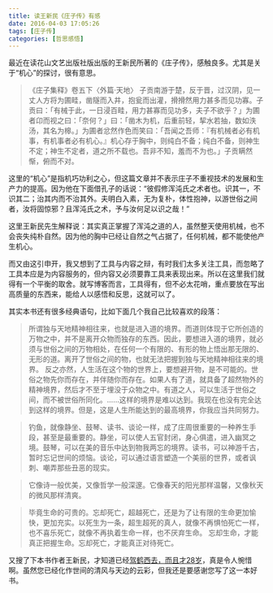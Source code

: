 ```yaml
---
title: 读王新民《庄子传》有感
date: 2016-04-03 17:05:26
tags: [庄子传]
categories: [哲思感悟]
---
```

最近在读花山文艺出版社版出版的王新民所著的《庄子传》，感触良多。尤其是关于“机心”的探讨，很有意思。

>《庄子集释》卷五下〈外篇·天地〉
子贡南游于楚，反于晋，过汉阴，见一丈人方将为圃畦，凿隧而入井，抱瓮而出灌，搰搰然用力甚多而见功寡。子贡曰：「有械于此，一日浸百畦，用力甚寡而见功多，夫子不欲乎？」为圃者卬而视之曰：「奈何？」曰：「凿木为机，后重前轻，挈水若抽，数如泆汤，其名为槔。」为圃者忿然作色而笑曰：「吾闻之吾师：『有机械者必有机事，有机事者必有机心。』机心存于胸中，则纯白不备；纯白不备，则神生不定；神生不定者，道之所不载也。吾非不知，羞而不为也。」子贡瞒然惭，俯而不对。
<!--more-->

这里的“机心”是指机巧功利之心，但这篇文章并不表示庄子不重视技术的发展和生产力的提高。因为他在下面借孔子的话说：“彼假修浑沌氏之术者也。识其一，不识其二；治其内而不治其外。夫明白入素，无为复朴，体性抱神，以游世俗之间者，汝将固惊邪？且浑沌氏之术，予与汝何足以识之哉！”

这里王新民先生解释说：其实真正掌握了浑沌之道的人，虽然整天使用机械，也不会丧失纯朴自然。因为他的胸中已经让自然之气占据了，任何机械，都不能使他产生机心。

而又由这引申开，我又想到了工具与内容之辩，有时我们太多关注工具，而忽略了工具本应是为内容服务的，但内容又必须要靠工具来表现出来。所以在这里我们就得有一个平衡的取舍。就写博客而言，工具得有，但不必太花哨，重点要放在写出高质量的东西来，能给人以感悟和反思，这就可以了。

其实本书还有很多经典语句，比如下面几个我自己比较喜欢的段落：
>所谓独与天地精神相往来，也就是进入道的境界。而道则体现于它所创造的万物之中，并不是离开众物而独存的东西。因此，要想进入道的境界，就必须与世俗之间的万物相处，在任何一个有限的、有形的物上悟出那无限的、无形的道。离开了世俗之间的物，也就无法把握到独与天地精神相往来的境界。
反之亦然，人生活在这个物的世界上，要想避开物，是不可能的。世俗之物先你而存在，并伴随你而存在。如果人有了道，就具备了超然物外的精神境界，然后才不至于埋没于众物之中。有道之人，可以生活于世俗之间，而不被世俗所同化。……这样的境界是难以达到。我现在也没有完全达到这样的境界。但是，这是人生所能达到的最高境界，你我应当共同努力。


>钓鱼，就像静坐、鼓琴、读书、谈论一样，成了庄周很重要的一种养生手段，甚至是最重要的。静坐，可以使人五官封闭，身心俱遣，进入幽冥之境。鼓琴，可以在美的音乐中达到物我两忘的境界。读书，可以神游千古，暂时忘记世间的烦恼。谈论，可以通过语言塑造一个美丽的世界，或者讽刺、嘲弄那些丑恶的现实。

>它像诗一般优美，又像哲学一般深邃。它像春天的阳光那样温馨，又像秋天的微风那样清爽。

>毕竟生命的可贵的。忘却死亡，超越死亡，还是为了让有限的生命更加愉快，更加充实。以死生为一条，超生超死的真人，就像不再惧怕死亡一样，也不喜乐死亡，就像不再执着生命一样，也不厌弃生命。
忘却生命，才能真正把握生命。忘却死亡，才能真正对待死亡。

又搜了下本书作者王新民，才知道已经[驾鹤西去，而且才28岁][1]，真是令人惋惜啊。虽然您已经化作世间的清风与天边的云彩，但我还是要感谢您写了这一本好书。


  [1]: http://baike.baidu.com/subview/203184/7797356.htm#viewPageContent